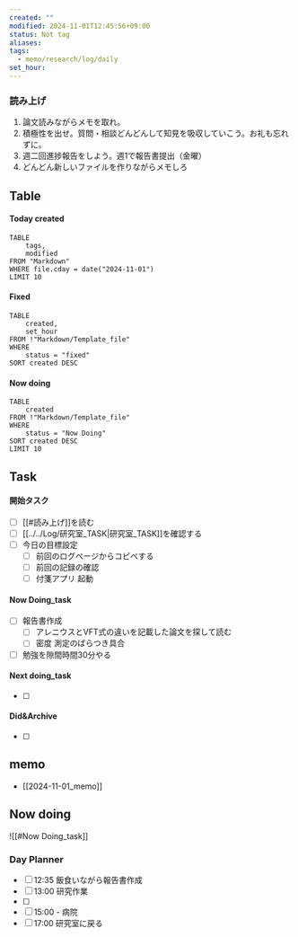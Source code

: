 ```yaml
---
created: ""
modified: 2024-11-01T12:45:56+09:00
status: Not tag
aliases: 
tags:
  - memo/research/log/daily
set_hour: 
---
```



### 読み上げ
1. 論文読みながらメモを取れ。
2. 積極性を出せ。質問・相談どんどんして知見を吸収していこう。お礼も忘れずに。
3. 週二回進捗報告をしよう。週1で報告書提出（金曜）
4. どんどん新しいファイルを作りながらメモしろ
## Table
#### Today created
```dataview
TABLE
	tags, 
	modified
FROM "Markdown"
WHERE file.cday = date("2024-11-01")
LIMIT 10
```
#### Fixed
```dataview
TABLE
	created, 
	set_hour
FROM !"Markdown/Template_file"
WHERE
	status = "fixed"
SORT created DESC
```
#### Now doing
```dataview
TABLE
	created
FROM !"Markdown/Template_file"
WHERE
	status = "Now Doing"
SORT created DESC
LIMIT 10
```
## Task
#### 開始タスク
- [ ] [[#読み上げ]]を読む
- [ ] [[../../Log/研究室_TASK|研究室_TASK]]を確認する
- [ ] 今日の目標設定
	- [ ] 前回のログページからコピペする
	- [ ] 前回の記録の確認
	- [ ] 付箋アプリ 起動
#### Now Doing_task
- [ ] 報告書作成
	- [ ] アレニウスとVFT式の違いを記載した論文を探して読む
	- [ ] 密度 測定のばらつき具合
- [ ] 勉強を隙間時間30分やる
#### Next doing_task
- [ ] 
#### Did&Archive
- [ ] 
## memo
- [[2024-11-01_memo]]

## Now doing
![[#Now Doing_task]]


### Day Planner
- [ ] 12:35 飯食いながら報告書作成
- [ ] 13:00 研究作業
- [ ] 
- [ ] 15:00 - 病院
- [ ] 17:00 研究室に戻る
